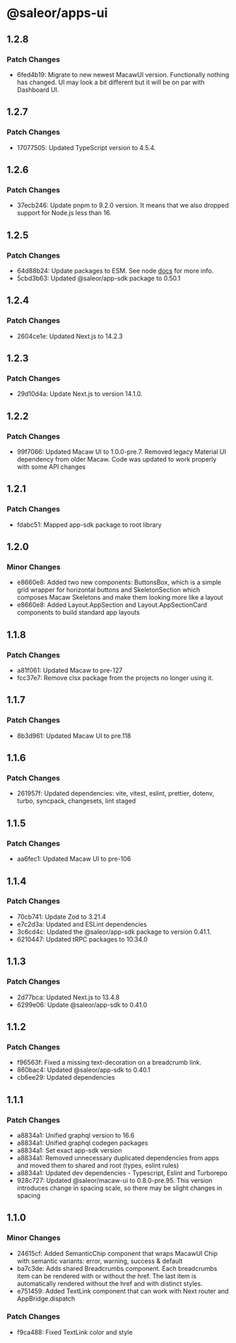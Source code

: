 # @saleor/apps-ui

## 1.2.8

### Patch Changes

- 6fed4b19: Migrate to new newest MacawUI version. Functionally nothing has changed. UI may look a bit different but it will be on par with Dashboard UI.

## 1.2.7

### Patch Changes

- 17077505: Updated TypeScript version to 4.5.4.

## 1.2.6

### Patch Changes

- 37ecb246: Update pnpm to 9.2.0 version. It means that we also dropped support for Node.js less than 16.

## 1.2.5

### Patch Changes

- 64d88b24: Update packages to ESM. See node [docs](https://nodejs.org/api/esm.html) for more info.
- 5cbd3b63: Updated @saleor/app-sdk package to 0.50.1

## 1.2.4

### Patch Changes

- 2604ce1e: Updated Next.js to 14.2.3

## 1.2.3

### Patch Changes

- 29d10d4a: Update Next.js to version 14.1.0.

## 1.2.2

### Patch Changes

- 99f7066: Updated Macaw UI to 1.0.0-pre.7. Removed legacy Material UI dependency from older Macaw. Code was updated to work properly with some API changes

## 1.2.1

### Patch Changes

- fdabc51: Mapped app-sdk package to root library

## 1.2.0

### Minor Changes

- e8660e8: Added two new components: ButtonsBox, which is a simple grid wrapper for horizontal buttons and SkeletonSection which composes Macaw Skeletons and make them looking more like a layout
- e8660e8: Added Layout.AppSection and Layout.AppSectionCard components to build standard app layouts

## 1.1.8

### Patch Changes

- a81f061: Updated Macaw to pre-127
- fcc37e7: Remove clsx package from the projects no longer using it.

## 1.1.7

### Patch Changes

- 8b3d961: Updated Macaw UI to pre.118

## 1.1.6

### Patch Changes

- 261957f: Updated dependencies: vite, vitest, eslint, prettier, dotenv, turbo, syncpack, changesets, lint staged

## 1.1.5

### Patch Changes

- aa6fec1: Updated Macaw UI to pre-106

## 1.1.4

### Patch Changes

- 70cb741: Update Zod to 3.21.4
- e7c2d3a: Updated and ESLint dependencies
- 3c6cd4c: Updated the @saleor/app-sdk package to version 0.41.1.
- 6210447: Updated tRPC packages to 10.34.0

## 1.1.3

### Patch Changes

- 2d77bca: Updated Next.js to 13.4.8
- 6299e06: Update @saleor/app-sdk to 0.41.0

## 1.1.2

### Patch Changes

- f96563f: Fixed a missing text-decoration on a breadcrumb link.
- 860bac4: Updated @saleor/app-sdk to 0.40.1
- cb6ee29: Updated dependencies

## 1.1.1

### Patch Changes

- a8834a1: Unified graphql version to 16.6
- a8834a1: Unified graphql codegen packages
- a8834a1: Set exact app-sdk version
- a8834a1: Removed unnecessary duplicated dependencies from apps and moved them to shared and root (types, eslint rules)
- a8834a1: Updated dev dependencies - Typescript, Eslint and Turborepo
- 928c727: Updated @saleor/macaw-ui to 0.8.0-pre.95. This version introduces change in spacing scale, so there may be slight changes in spacing

## 1.1.0

### Minor Changes

- 24615cf: Added SemanticChip component that wraps MacawUI Chip with semantic variants: error, warning, success & default
- ba7c3de: Adds shared Breadcrumbs component. Each breadcrumbs item can be rendered with or without the href. The last item is automatically rendered without the href and with distinct styles.
- e751459: Added TextLink component that can work with Next router and AppBridge.dispatch

### Patch Changes

- f9ca488: Fixed TextLink color and style
